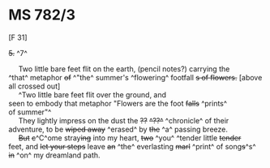 # MS 782/3

[F 31]

~~5.~~ ^7^  

&nbsp;&nbsp;&nbsp;&nbsp;&nbsp;Two little bare feet flit on the earth, (pencil notes?) carrying the \
^that^ metaphor ~~of~~ ^"the^ summer's ^flowering^ footfall ~~s of flowers.~~
[above all crossed out] \
&nbsp;&nbsp;&nbsp;&nbsp;&nbsp;^Two little bare feet flit over the ground, and \
seen to embody that metaphor "Flowers are the foot ~~falls~~ ^prints^ \
of summer"^ \
&nbsp;&nbsp;&nbsp;&nbsp;&nbsp;They lightly impress on the dust the ~~??~~ ~~^??^~~ ^chronicle^ of their \
adventure, to be ~~wiped away~~ ^erased^ by ~~the~~ ^a^ passing breeze. \
&nbsp;&nbsp;&nbsp;&nbsp;&nbsp;~~But~~ ~~c~~^C^ome stray~~ing~~ into my heart, ~~two~~ ^you^ ^tender little ~~tender~~ \
feet, and ~~let your steps~~ leave ~~an~~ ^the^ everlasting ~~marl~~ ^print^ of song~~s~~^s^ \
~~in~~ ^on^ my dreamland path.

